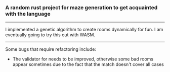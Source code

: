 ### A random rust project for maze generation to get acquainted with the language

---

I implemented a genetic algorithm to create rooms dynamically for fun.  I am eventually
going to try this out with WASM.

---

Some bugs that require refactoring include:
- The validator for needs to be improved, otherwise some bad rooms appear sometimes due to the fact that the match doesn't cover all cases